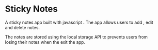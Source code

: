 # Sticky Notes

A sticky notes app built with javascript . The app allows users to add , edit and delete notes.

The notes are stored  using the local storage API  to prevents users from losing their notes when the exit the app.

